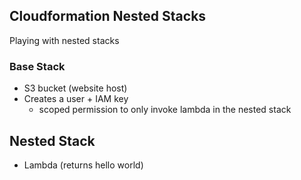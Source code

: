 ## Cloudformation Nested Stacks

Playing with nested stacks

### Base Stack
* S3 bucket (website host)
* Creates a user + IAM key
  * scoped permission to only invoke lambda in the nested stack

## Nested Stack
* Lambda (returns hello world)
